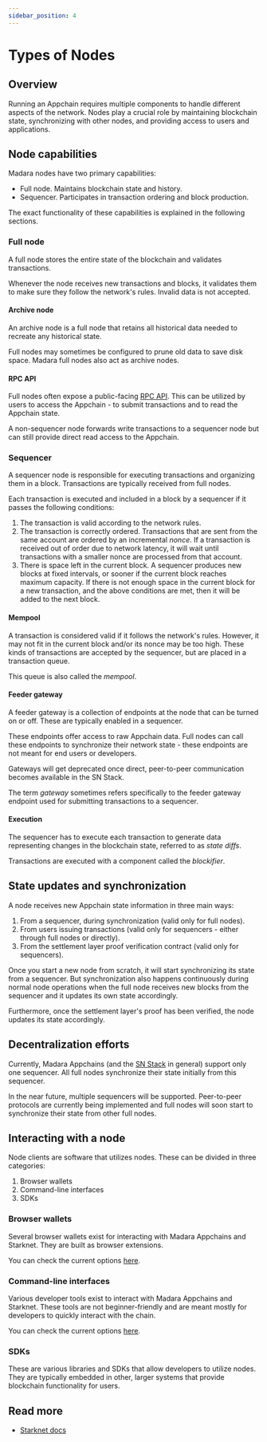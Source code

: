 ```yaml
---
sidebar_position: 4
---
```


# Types of Nodes

## Overview

Running an Appchain requires multiple components to handle different aspects of the network. Nodes play a crucial role by maintaining blockchain state, synchronizing with other nodes, and providing access to users and applications.

## Node capabilities

Madara nodes have two primary capabilities:
- Full node. Maintains blockchain state and history.
- Sequencer. Participates in transaction ordering and block production.

The exact functionality of these capabilities is explained in the following sections.

### Full node

A full node stores the entire state of the blockchain and validates transactions.

Whenever the node receives new transactions and blocks, it validates them to make sure they follow the network's rules. Invalid data is not accepted.

#### Archive node

An archive node is a full node that retains all historical data needed to recreate any historical state.

Full nodes may sometimes be configured to prune old data to save disk space. Madara full nodes also act as archive nodes.

#### RPC API

Full nodes often expose a public-facing [RPC API](https://github.com/starkware-libs/starknet-specs/blob/master/starknet_vs_ethereum_node_apis.md). This can be utilized by users to access the Appchain - to submit transactions and to read the Appchain state.

A non-sequencer node forwards write transactions to a sequencer node but can still provide direct read access to the Appchain.

### Sequencer

A sequencer node is responsible for executing transactions and organizing them in a block. Transactions are typically received from full nodes. 

Each transaction is executed and included in a block by a sequencer if it passes the following conditions:
1. The transaction is valid according to the network rules.
1. The transaction is correctly ordered. Transactions that are sent from the same account are ordered by an incremental *nonce*. If a transaction is received out of order due to network latency, it will wait until transactions with a smaller nonce are processed from that account.
1. There is space left in the current block. A sequencer produces new blocks at fixed intervals, or sooner if the current block reaches maximum capacity. If there is not enough space in the current block for a new transaction, and the above conditions are met, then it will be added to the next block.

#### Mempool

A transaction is considered valid if it follows the network's rules. However, it may not fit in the current block and/or its nonce may be too high. These kinds of transactions are accepted by the sequencer, but are placed in a transaction queue.

This queue is also called the *mempool*.

#### Feeder gateway

A feeder gateway is a collection of endpoints at the node that can be turned on or off. These are typically enabled in a sequencer.

These endpoints offer access to raw Appchain data. Full nodes can call these endpoints to synchronize their network state - these endpoints are not meant for end users or developers.

Gateways will get deprecated once direct, peer-to-peer communication becomes available in the SN Stack.

The term *gateway* sometimes refers specifically to the feeder gateway endpoint used for submitting transactions to a sequencer.

#### Execution

The sequencer has to execute each transaction to generate data representing changes in the blockchain state, referred to as *state diffs*.

Transactions are executed with a component called the *blockifier*.

## State updates and synchronization

A node receives new Appchain state information in three main ways:
1. From a sequencer, during synchronization (valid only for full nodes).
1. From users issuing transactions (valid only for sequencers - either through full nodes or directly).
1. From the settlement layer proof verification contract (valid only for sequencers).

Once you start a new node from scratch, it will start synchronizing its state from a sequencer. But synchronization also happens continuously during normal node operations when the full node receives new blocks from the sequencer and it updates its own state accordingly.

Furthermore, once the settlement layer's proof has been verified, the node updates its state accordingly.

## Decentralization efforts

Currently, Madara Appchains (and the [SN Stack](https://www.starknet.io/sn-stack/) in general) support only one sequencer. All full nodes synchronize their state initially from this sequencer.

In the near future, multiple sequencers will be supported. Peer-to-peer protocols are currently being implemented and full nodes will soon start to synchronize their state from other full nodes.

## Interacting with a node

Node clients are software that utilizes nodes. These can be divided in three categories:
1. Browser wallets
1. Command-line interfaces
1. SDKs

### Browser wallets

Several browser wallets exist for interacting with Madara Appchains and Starknet. They are built as browser extensions.

You can check the current options [here](https://www.starknet.io/wallets/).

### Command-line interfaces

Various developer tools exist to interact with Madara Appchains and Starknet. These tools are not beginner-friendly and are meant mostly for developers to quickly interact with the chain.

You can check the current options [here](https://docs.starknet.io/tools/devtools/interacting-with-starknet/).

### SDKs

These are various libraries and SDKs that allow developers to utilize nodes. They are typically embedded in other, larger systems that provide blockchain functionality for users.

## Read more

- [Starknet docs](https://docs.starknet.io/architecture-and-concepts/nodes/)
